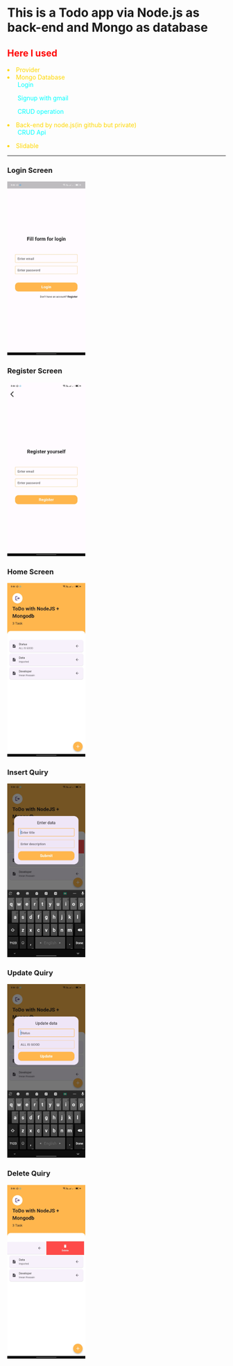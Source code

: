 # This is a Todo app via Node.js as back-end and Mongo as database


<h2 style="color:red">Here I used</h2>

<li style="color:gold">Provider</li>
<li style="color:gold">
    Mongo Database
        <ul style="color:cyan">Login</ul>
        <ul style="color:cyan">Signup with gmail</ul>
        <ul style="color:cyan">CRUD operation</ul>
</li>
<li style="color:gold">
    Back-end by node.js(in github but private)
    <ul style="color:cyan">CRUD Api</ul>
</li>
<li style="color:gold">Slidable</li>


<hr>

<h3>Login Screen</h3>
<img alt="Something wrong" src="./git-image/signin.jpg" height="400">

<h3>Register Screen</h3>
<img alt="Something wrong" src="./git-image/signup.jpg" height="400">

<h3>Home Screen</h3>
<img alt="Something wrong" src="./git-image/home.jpg" height="400">

<h3>Insert Quiry</h3>
<img alt="Something wrong" src="./git-image/insert.jpg" height="400">

<h3>Update Quiry</h3>
<img alt="Something wrong" src="./git-image/update.jpg" height="400">

<h3>Delete Quiry</h3>
<img alt="Something wrong" src="./git-image/delete.jpg" height="400">